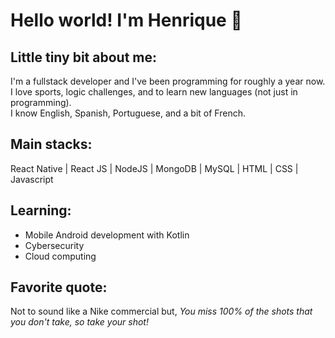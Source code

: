 # Hello world! I'm Henrique 👋
## Little tiny bit about me:
I'm a fullstack developer and I've been programming for roughly a year now. I love sports, logic challenges, and to learn new languages (not just in programming).  
I know English, Spanish, Portuguese, and a bit of French.
## Main stacks:
React Native | React JS | NodeJS | MongoDB | MySQL | HTML | CSS | Javascript
## Learning: 
- Mobile Android development with Kotlin 
- Cybersecurity
- Cloud computing
## Favorite quote:
Not to sound like a Nike commercial but, 
*You miss 100% of the shots that you don't take, so take your shot!*

<!--
**henriqueTsugiyama/henriqueTsugiyama** is a ✨ _special_ ✨ repository because its `README.md` (this file) appears on your GitHub profile.

Here are some ideas to get you started:

- 🔭 I’m currently working on ...
- 🌱 I’m currently learning ...
- 👯 I’m looking to collaborate on ...
- 🤔 I’m looking for help with ...
- 💬 Ask me about ...
- 📫 How to reach me: ...
- 😄 Pronouns: ...
- ⚡ Fun fact: ...
-->
